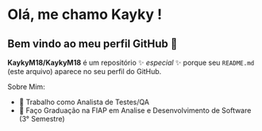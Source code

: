 # Olá, me chamo Kayky ! 
## Bem vindo ao meu perfil GitHub 👋

**KaykyM18/KaykyM18** é um repositório ✨ _especial_ ✨ porque seu `README.md` (este arquivo) aparece no seu perfil do GitHub.

Sobre Mim:

- 🔭 Trabalho como Analista de Testes/QA
- 🌱 Faço Graduação na FIAP em Analise e Desenvolvimento de Software (3° Semestre)
